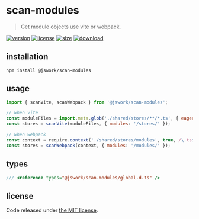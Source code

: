 # scan-modules
> Get module objects use vite or webpack.

[![version][version-image]][version-url]
[![license][license-image]][license-url]
[![size][size-image]][size-url]
[![download][download-image]][download-url]

## installation
```shell
npm install @jswork/scan-modules
```

## usage
```js
import { scanVite, scanWebpack } from '@jswork/scan-modules';

// when vite
const moduleFiles = import.meta.glob('./shared/stores/**/*.ts', { eager: true });
const stores = scanVite(moduleFiles, { modules: '/stores/' });

// when webpack
const context = require.context('./shared/stores/modules', true, /\.ts$/);
const stores = scanWebpack(context, { modules: '/modules/' });
```

## types
```ts
/// <reference types="@jswork/scan-modules/global.d.ts" />
```

## license
Code released under [the MIT license](https://github.com/afeiship/scan-modules/blob/master/LICENSE.txt).

[version-image]: https://img.shields.io/npm/v/@jswork/scan-modules
[version-url]: https://npmjs.org/package/@jswork/scan-modules

[license-image]: https://img.shields.io/npm/l/@jswork/scan-modules
[license-url]: https://github.com/afeiship/scan-modules/blob/master/LICENSE.txt

[size-image]: https://img.shields.io/bundlephobia/minzip/@jswork/scan-modules
[size-url]: https://github.com/afeiship/scan-modules/blob/master/dist/index.min.js

[download-image]: https://img.shields.io/npm/dm/@jswork/scan-modules
[download-url]: https://www.npmjs.com/package/@jswork/scan-modules
